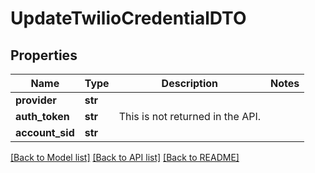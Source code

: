 # UpdateTwilioCredentialDTO

## Properties
Name | Type | Description | Notes
------------ | ------------- | ------------- | -------------
**provider** | **str** |  | 
**auth_token** | **str** | This is not returned in the API. | 
**account_sid** | **str** |  | 

[[Back to Model list]](../README.md#documentation-for-models) [[Back to API list]](../README.md#documentation-for-api-endpoints) [[Back to README]](../README.md)


